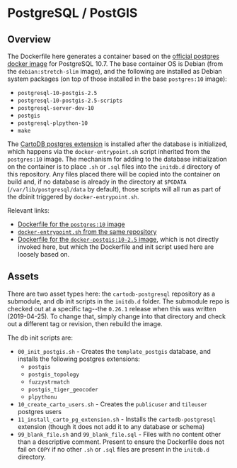 # PostgreSQL / PostGIS

## Overview

The Dockerfile here generates a container based on the [official postgres docker image](https://hub.docker.com/_/postgres) for PostgreSQL 10.7. The base container OS is Debian (from the `debian:stretch-slim` image), and the following are installed as Debian system packages (on top of those installed in the base `postgres:10` image):

* `postgresql-10-postgis-2.5`
* `postgresql-10-postgis-2.5-scripts`
* `postgresql-server-dev-10`
* `postgis`
* `postgresql-plpython-10`
* `make`

The [CartoDB postgres extension](https://github.com/CartoDB/cartodb-postgresql) is installed after the database is initialized, which happens via the `docker-entrypoint.sh` script inherited from the `postgres:10` image. The mechanism for adding to the database initialization on the container is to place `.sh` or `.sql` files into the `initdb.d` directory of this repository. Any files placed there will be copied into the container on build and, if no database is already in the directory at `$PGDATA` (`/var/lib/postgresql/data` by default), those scripts will all run as part of the dbinit triggered by `docker-entrypoint.sh`.

Relevant links:

* [Dockerfile for the `postgres:10` image](https://github.com/docker-library/postgres/blob/85aadc08c347cd20f199902c4b8b4f736341c3b8/10/Dockerfile)
* [`docker-entrypoint.sh` from the same repository](https://github.com/docker-library/postgres/blob/85aadc08c347cd20f199902c4b8b4f736341c3b8/10/docker-entrypoint.sh)
* [Dockerfile for the `docker-postgis:10-2.5` image](https://github.com/appropriate/docker-postgis/blob/master/10-2.5/Dockerfile), which is not directly invoked here, but which the Dockerfile and init script used here are loosely based on.

## Assets

There are two asset types here: the `cartodb-postgresql` repository as a submodule, and db init scripts in the `initdb.d` folder. The submodule repo is checked out at a specific tag--the `0.26.1` release when this was written (2019-04-25). To change that, simply change into that directory and check out a different tag or revision, then rebuild the image.

The db init scripts are:

* `00_init_postgis.sh` - Creates the `template_postgis` database, and installs the following postgres extensions:
    * `postgis`
    * `postgis_topology`
    * `fuzzystrmatch`
    * `postgis_tiger_geocoder`
    * `plpythonu`
* `10_create_carto_users.sh` - Creates the `publicuser` and `tileuser` postgres users
* `11_install_carto_pg_extension.sh` - Installs the `cartodb-postgresql` extension (though it does not add it to any database or schema)
* `99_blank_file.sh` and `99_blank_file.sql` - Files with no content other than a descriptive comment. Present to ensure the Dockerfile does not fail on `COPY` if no other `.sh` or `.sql` files are present in the `initdb.d` directory.
